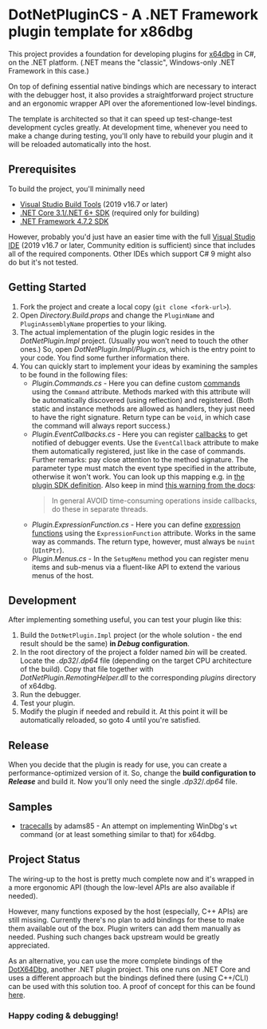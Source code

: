 # DotNetPluginCS - A .NET Framework plugin template for x86dbg
This project provides a foundation for developing plugins for [x64dbg](https://x64dbg.com/) in C#, on the .NET platform. (.NET means the "classic", Windows-only .NET Framework in this case.)

On top of defining essential native bindings which are necessary to interact with the debugger host, it also provides a straightforward project structure and an ergonomic wrapper API over the aforementioned low-level bindings.

The template is architected so that it can speed up test-change-test development cycles greatly. At development time, whenever you need to make a change during testing, you'll only have to rebuild your plugin and it will be reloaded automatically into the host.

## Prerequisites
To build the project, you'll minimally need
* [Visual Studio Build Tools](https://docs.microsoft.com/hu-hu/visualstudio/releases/2019/history) (2019 v16.7 or later)
* [.NET Core 3.1/.NET 6+ SDK](https://dotnet.microsoft.com/en-us/download/dotnet) (required only for building)
* [.NET Framework 4.7.2  SDK](https://dotnet.microsoft.com/en-us/download/dotnet-framework/net472)

However, probably you'd just have an easier time with the full [Visual Studio IDE](https://visualstudio.microsoft.com/) (2019 v16.7 or later, Community edition is sufficient) since that includes all of the required components. Other IDEs which support C# 9 might also do but it's not tested.

## Getting Started

1. Fork the project and create a local copy (`git clone <fork-url>`).
2. Open *Directory.Build.props* and change the `PluginName` and `PluginAssemblyName` properties to your liking.
3. The actual implementation of the plugin logic resides in the _DotNetPlugin.Impl_ project. (Usually you won’t need to touch the other ones.) So, open *DotNetPlugin.Impl/Plugin.cs*, which is the entry point to your code. You find some further information there.
5. You can quickly start to implement your ideas by examining the samples to be found in the following files:
   * *Plugin.Commands.cs* - Here you can define custom [commands](https://help.x64dbg.com/en/latest/introduction/Input.html#commands) using the `Command` attribute. Methods marked with this attribute will be automatically discovered (using reflection) and registered. (Both static and instance methods are allowed as handlers, they just need to have the right signature. Return type can be `void`, in which case the command will always report success.) 
   * *Plugin.EventCallbacks.cs* - Here you can register [callbacks](https://help.x64dbg.com/en/latest/developers/plugins/basics.html#exports) to get notified of debugger events. Use the `EventCallback` attribute to make them automatically registered, just like in the case of commands. Further remarks: pay close attention to the method signature. The parameter type must match the event type specified in the attribute, otherwise it won't work. You can look up this mapping e.g. in [the plugin SDK definition](https://github.com/x64dbg/x64dbg/blob/29bb559aa6ac5155ff518b43f3c84f4a72abd8bf/src/dbg/_plugins.h#L260). Also keep in mind [this warning from the docs](https://help.x64dbg.com/en/latest/developers/plugins/Callbacks/index.html):
     > In general AVOID time-consuming operations inside callbacks, do these in separate threads.
   *  *Plugin.ExpressionFunction.cs* - Here you can define [expression functions](https://help.x64dbg.com/en/latest/introduction/Expression-functions.html) using the `ExpressionFunction` attribute. Works in the same way as commands. The return type, however, must always be `nuint` (`UIntPtr`).
   *  *Plugin.Menus.cs* - In the `SetupMenu` method you can register menu items and sub-menus via a fluent-like API to extend the various menus of the host.

## Development
After implementing something useful, you can test your plugin like this:
1. Build the `DotNetPlugin.Impl` project (or the whole solution - the end result should be the same) **in *Debug* configuration**. 
2. In the root directory of the project a folder named *bin* will be created. Locate the *.dp32*/*.dp64* file (depending on the target CPU architecture of the build). Copy that file together with *DotNetPlugin.RemotingHelper.dll* to the corresponding *plugins* directory of x64dbg.
3. Run the debugger.
4. Test your plugin.
5. Modify the plugin if needed and rebuild it. At this point it will be automatically reloaded, so goto 4 until you're satisfied.

## Release
When you decide that the plugin is ready for use, you can create a performance-optimized version of it. So, change the **build configuration to *Release*** and build it. Now you'll only need the single *.dp32*/*.dp64* file.

## Samples
* [tracecalls](https://github.com/adams85/DotNetPluginCS/tree/tracecalls) by adams85 - An attempt on implementing WinDbg's `wt` command (or at least something similar to that) for x64dbg.

## Project Status
The wiring-up to the host is pretty much complete now and it's wrapped in a more ergonomic API (though the low-level APIs are also available if needed).

However, many functions exposed by the host (especially, C++ APIs) are still missing. Currently there's no plan to add bindings for these to make them available out of the box. Plugin writers can add them manually as needed. Pushing such changes back upstream would be greatly appreciated.

As an alternative, you can use the more complete bindings of the [DotX64Dbg](https://github.com/x64dbg/DotX64Dbg), another .NET plugin project. This one runs on .NET Core and uses a different approach but the bindings defined there (using C++/CLI) can be used with this solution too. A proof of concept for this can be found [here](https://github.com/adams85/DotNetPluginCS/tree/dotx64dbg-backport).

### Happy coding & debugging! 
